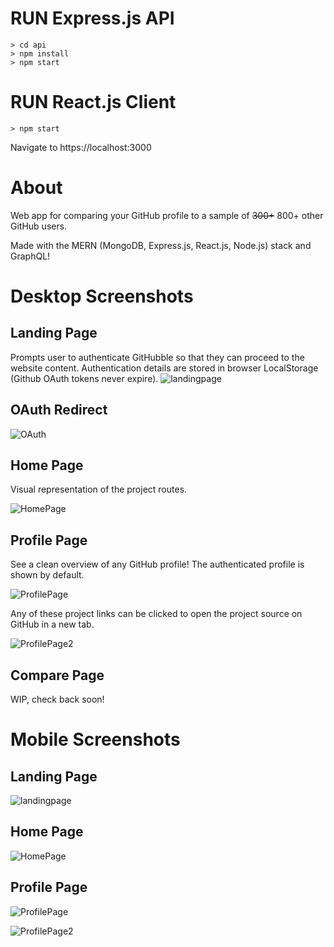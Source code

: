 # RUN Express.js API
    > cd api
    > npm install
    > npm start

# RUN React.js Client
    > npm start
Navigate to https://localhost:3000

# About

Web app for comparing your GitHub profile to a sample of ~~300+~~ 800+ other GitHub users.

Made with the MERN (MongoDB, Express.js, React.js, Node.js) stack and GraphQL!



# Desktop Screenshots

## Landing Page
Prompts user to authenticate GitHubble so that they can proceed to the website content. Authentication details are stored in browser LocalStorage (Github OAuth tokens never expire).
![landingpage](./media/LandingPage.png)

## OAuth Redirect
![OAuth](./media/Oauth.png)

## Home Page
Visual representation of the project routes.

![HomePage](./media/HomePage.png)

## Profile Page
See a clean overview of any GitHub profile! The authenticated profile is shown by default.

![ProfilePage](./media/ProfilePage.png)

Any of these project links can be clicked to open the project source on GitHub in a new tab.

![ProfilePage2](./media/ProfilePage2.png)

## Compare Page
WIP, check back soon!



# Mobile Screenshots
## Landing Page

![landingpage](./media/LandingPageM.png)


## Home Page

![HomePage](./media/HomePageM.png)


## Profile Page

![ProfilePage](./media/ProfilePageM.png)



![ProfilePage2](./media/ProfilePage2M.png)
